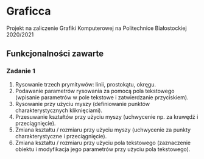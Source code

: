 # Graficca
Projekt na zaliczenie Grafiki Komputerowej na Politechnice Białostockiej 2020/2021

## Funkcjonalności zawarte
### Zadanie 1
1. Rysowanie trzech prymitywów: linii, prostokątu, okręgu.
1. Podawanie parametrów rysowania za pomocą pola tekstowego (wpisanie parametrów w pole tekstowe i zatwierdzanie przyciskiem).
1. Rysowanie przy użyciu myszy (definiowanie punktów charakterystycznych kliknięciami).
1. Przesuwanie kształtów przy użyciu myszy (uchwycenie np. za krawędź i przeciągnięcie).
1. Zmiana kształtu / rozmiaru przy użyciu myszy (uchwycenie za punkty charakterystyczne i przeciągnięcie).
1. Zmiana kształtu / rozmiaru przy użyciu pola tekstowego (zaznaczenie obiektu i modyfikacja jego parametrów przy użyciu pola tekstowego).
